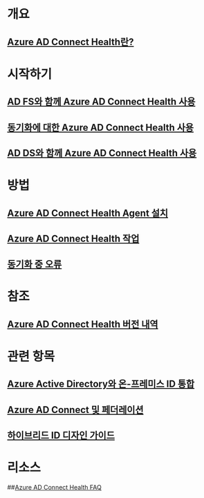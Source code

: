 # 개요
## [Azure AD Connect Health란?](active-directory-aadconnect-health.md)

# 시작하기
## [AD FS와 함께 Azure AD Connect Health 사용](active-directory-aadconnect-health-adfs.md)
## [동기화에 대한 Azure AD Connect Health 사용](active-directory-aadconnect-health-sync.md)
## [AD DS와 함께 Azure AD Connect Health 사용](active-directory-aadconnect-health-adds.md)

# 방법
## [Azure AD Connect Health Agent 설치](active-directory-aadconnect-health-agent-install.md)
## [Azure AD Connect Health 작업](active-directory-aadconnect-health-operations.md)
## [동기화 중 오류](../active-directory-aadconnect-troubleshoot-sync-errors.md)

# 참조
## [Azure AD Connect Health 버전 내역](active-directory-aadconnect-health-version-history.md)

# 관련 항목
## [Azure Active Directory와 온-프레미스 ID 통합](../active-directory-aadconnect.md)
## [Azure AD Connect 및 페더레이션](../active-directory-aadconnectfed-whatis.md)
## [하이브리드 ID 디자인 가이드](../active-directory-hybrid-identity-design-considerations-overview.md)

# 리소스
##[Azure AD Connect Health FAQ](active-directory-aadconnect-health-faq.md)



<!--HONumber=Jan17_HO3-->


